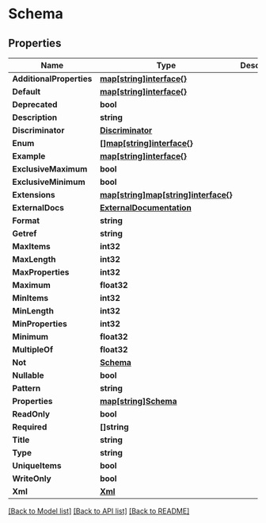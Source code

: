 # Schema

## Properties

Name | Type | Description | Notes
------------ | ------------- | ------------- | -------------
**AdditionalProperties** | [**map[string]interface{}**](.md) |  | [optional] 
**Default** | [**map[string]interface{}**](.md) |  | [optional] 
**Deprecated** | **bool** |  | [optional] 
**Description** | **string** |  | [optional] 
**Discriminator** | [**Discriminator**](Discriminator.md) |  | [optional] 
**Enum** | [**[]map[string]interface{}**](map[string]interface{}.md) |  | [optional] 
**Example** | [**map[string]interface{}**](.md) |  | [optional] 
**ExclusiveMaximum** | **bool** |  | [optional] 
**ExclusiveMinimum** | **bool** |  | [optional] 
**Extensions** | [**map[string]map[string]interface{}**](map[string]interface{}.md) |  | [optional] 
**ExternalDocs** | [**ExternalDocumentation**](ExternalDocumentation.md) |  | [optional] 
**Format** | **string** |  | [optional] 
**Getref** | **string** |  | [optional] 
**MaxItems** | **int32** |  | [optional] 
**MaxLength** | **int32** |  | [optional] 
**MaxProperties** | **int32** |  | [optional] 
**Maximum** | **float32** |  | [optional] 
**MinItems** | **int32** |  | [optional] 
**MinLength** | **int32** |  | [optional] 
**MinProperties** | **int32** |  | [optional] 
**Minimum** | **float32** |  | [optional] 
**MultipleOf** | **float32** |  | [optional] 
**Not** | [**Schema**](Schema.md) |  | [optional] 
**Nullable** | **bool** |  | [optional] 
**Pattern** | **string** |  | [optional] 
**Properties** | [**map[string]Schema**](Schema.md) |  | [optional] 
**ReadOnly** | **bool** |  | [optional] 
**Required** | **[]string** |  | [optional] 
**Title** | **string** |  | [optional] 
**Type** | **string** |  | [optional] 
**UniqueItems** | **bool** |  | [optional] 
**WriteOnly** | **bool** |  | [optional] 
**Xml** | [**Xml**](XML.md) |  | [optional] 

[[Back to Model list]](../README.md#documentation-for-models) [[Back to API list]](../README.md#documentation-for-api-endpoints) [[Back to README]](../README.md)


